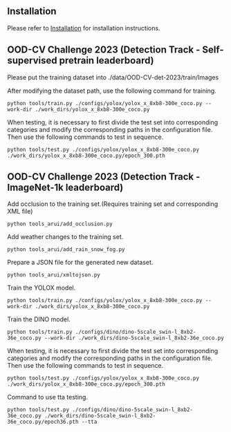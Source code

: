 ## Installation

Please refer to [Installation](https://mmdetection.readthedocs.io/en/latest/get_started.html) for installation instructions.

## OOD-CV Challenge 2023 (Detection Track - Self-supervised pretrain leaderboard)

Please put the training dataset into ./data/OOD-CV-det-2023/train/Images

After modifying the dataset path, use the following command for training.

```
python tools/train.py ./configs/yolox/yolox_x_8xb8-300e_coco.py --work-dir ./work_dirs/yolox_x_8xb8-300e_coco.py
```

When testing, it is necessary to first divide the test set into corresponding categories and modify the corresponding paths in the configuration file. Then use the following commands to test in sequence.

```
python tools/test.py ./configs/yolox/yolox_x_8xb8-300e_coco.py ./work_dirs/yolox_x_8xb8-300e_coco.py/epoch_300.pth 
```

## OOD-CV Challenge 2023 (Detection Track - ImageNet-1k leaderboard)

Add occlusion to the training set.(Requires training set and corresponding XML file)

```
python tools_arui/add_occlusion.py
```

Add weather changes to the training set.

```
python tools_arui/add_rain_snow_fog.py
```

Prepare a JSON file for the generated new dataset.

```
python tools_arui/xmltojson.py
```

Train the YOLOX model.

```
python tools/train.py ./configs/yolox/yolox_x_8xb8-300e_coco.py --work-dir ./work_dirs/yolox_x_8xb8-300e_coco.py
```

Train the DINO model.

```
python tools/train.py ./configs/dino/dino-5scale_swin-l_8xb2-36e_coco.py --work-dir ./work_dirs/dino-5scale_swin-l_8xb2-36e_coco.py
```

When testing, it is necessary to first divide the test set into corresponding categories and modify the corresponding paths in the configuration file. Then use the following commands to test in sequence.

```
python tools/test.py ./configs/yolox/yolox_x_8xb8-300e_coco.py ./work_dirs/yolox_x_8xb8-300e_coco.py/epoch_300.pth 
```

Command to use tta testing.
```
python tools/test.py ./configs/dino/dino-5scale_swin-l_8xb2-36e_coco.py ./work_dirs/dino-5scale_swin-l_8xb2-36e_coco.py/epoch36.pth --tta